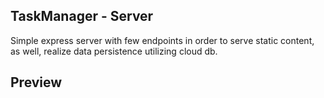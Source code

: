 ## TaskManager - Server

Simple express server with few endpoints in order to serve static content, as well, realize data persistence utilizing cloud db.

## Preview
